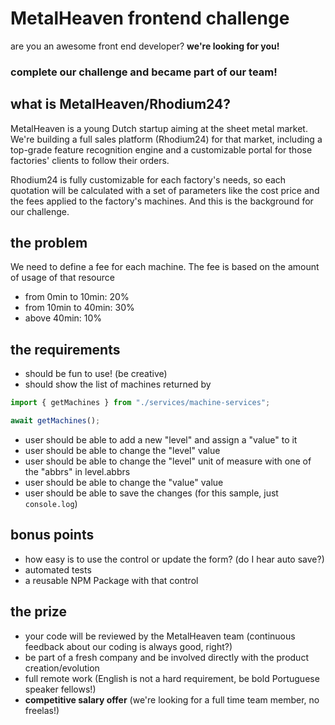 # MetalHeaven frontend challenge

are you an awesome front end developer? **we're looking for you!**

### complete our challenge and became part of our team!

## what is MetalHeaven/Rhodium24?

MetalHeaven is a young Dutch startup aiming at the sheet metal market.
We're building a full sales platform (Rhodium24) for that market,
including a top-grade feature recognition engine and a customizable
portal for those factories' clients to follow their orders.

Rhodium24 is fully customizable for each factory's needs, so each
quotation will be calculated with a set of parameters like the cost
price and the fees applied to the factory's machines. And this is the
background for our challenge.

## the problem</h4>

We need to define a fee for each machine. The fee is based on the
amount of usage of that resource

- from 0min to 10min: 20%
- from 10min to 40min: 30%
- above 40min: 10%

## the requirements

- should be fun to use! (be creative)
- should show the list of machines returned by

```javascript
import { getMachines } from "./services/machine-services";

await getMachines();
```

- user should be able to add a new "level" and assign a "value" to it
- user should be able to change the "level" value
- user should be able to change the "level" unit of measure with one of the "abbrs" in level.abbrs
- user should be able to change the "value" value
- user should be able to save the changes (for this sample, just `console.log`)

## bonus points

- how easy is to use the control or update the form? (do I hear auto save?)
- automated tests
- a reusable NPM Package with that control

## the prize

- your code will be reviewed by the MetalHeaven team (continuous feedback about our coding is always good, right?)
- be part of a fresh company and be involved directly with the product creation/evolution
- full remote work (English is not a hard requirement, be bold Portuguese speaker fellows!)
- **competitive salary offer** (we're looking for a full time team member, no freelas!)
